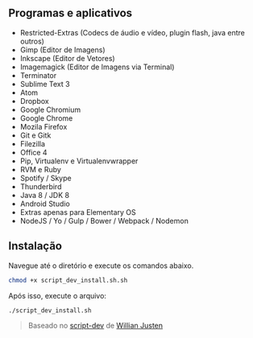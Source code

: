 ## Programas e aplicativos

  * Restricted-Extras (Codecs de áudio e vídeo, plugin flash, java entre outros)
  * Gimp (Editor de Imagens)
  * Inkscape (Editor de Vetores)
  * Imagemagick (Editor de Imagens via Terminal)
  * Terminator
  * Sublime Text 3
  * Atom
  * Dropbox
  * Google Chromium
  * Google Chrome
  * Mozila Firefox
  * Git e Gitk
  * Filezilla
  * Office 4
  * Pip, Virtualenv e Virtualenvwrapper
  * RVM e Ruby
  * Spotify / Skype
  * Thunderbird
  * Java 8 / JDK 8
  * Android Studio
  * Extras apenas para Elementary OS
  * NodeJS / Yo / Gulp / Bower / Webpack / Nodemon

## Instalação

Navegue até o diretório e execute os comandos abaixo.

```sh
chmod +x script_dev_install.sh.sh
```

Após isso, execute o arquivo:

```sh
./script_dev_install.sh
```

> Baseado no [script-dev](https://github.com/willianjusten/script-dev) de [Willian Justen](https://github.com/willianjusten)
